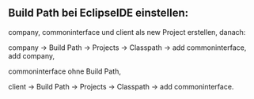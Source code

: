 ## Build Path bei EclipseIDE einstellen:
<p> company, commoninterface und client als new Project erstellen, danach: </p>
<p>company -> Build Path -> Projects -> Classpath -> add commoninterface, add company,</p>
<p>commoninterface ohne Build Path,</p>
<p>client -> Build Path -> Projects -> Classpath -> add commoninterface.</p>
